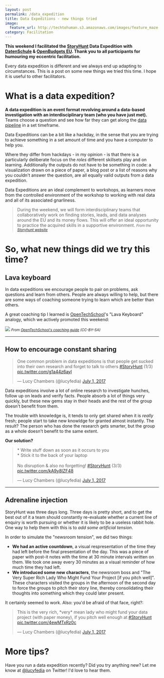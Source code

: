 ```yaml
---
layout: post
permalink: /data_expedition
title: Data Expeditions - new things tried
image: 
  feature_url: http://techtohuman.s3.amazonaws.com/images/feature_maze.jpg
category: Facilitation
---
```


**This weekend I facilitated the [StoryHunt](https://storyhunt.de/) Data Expedition with [DatenSchule](https://datenschule.de/) & [OpenBudgets EU](https://openbudgets.eu/). Thank you to all participants for humouring my eccentric facilitation.**

Every data expedition is different and we always end up adapting to circumstances. This is a post on some new things we tried this time. I hope it is useful to other facilitators. 

# What is a data expedition? 

**A data expedition is an event format revolving around a data-based investigation with an interdisciplinary team (who you have just met).** Teams choose a question and see how far they can get along the [data pipeline](https://schoolofdata.org/methodology/) in a set timeframe. 

Data Expeditions can be a bit like a hackday, in the sense that you are trying to achieve something in a set amount of time and you have a computer to help you. 

Where they differ from hackdays - in my opinion - is that there is a particularly deliberate focus on the *roles* different skillsets play and on learning. Additionally the outputs do not have to be something in code: a visualization drawn on a piece of paper, a blog post or a list of reasons why you couldn't answer the question, are all equally valid outputs from a data expedition. 

Data Expeditions are an ideal complement to workshops, as learners move from the controlled environment of the workshop to working with real data and all of its associated gnarliness. 

> During the weekend, we will form interdisciplinary teams that collaboratively work on finding stories, leads, and data analyses around the EU and its money flows. This will offer an ideal opportunity to practice the acquired skills in a supportive environment.
<small><em>From the <a href="https://storyhunt.de/">Storyhunt website</a></em></small>

# So, what new things did we try this time?

## Lava keyboard 

In data expeditions we encourage people to pair on problems, ask questions and learn from others. People are always willing to help, but there are some ways of coaching someone trying to learn which are better than others. 

A great coaching tip I learned is [OpenTechSchool](http://www.opentechschool.org/)'s "Lava Keyboard" analogy, which we actively promoted this weekend:

![](http://techtohuman.s3.amazonaws.com/images/lava_keyboard.png)
<small><em>From <a href="https://opentechschool.github.io/slides/presentations/coaching/">OpenTechSchool's coaching guide</a> (CC-BY-SA)</em></small>

***


## How to encourage constant sharing 

<blockquote class="twitter-tweet" data-lang="en"><p lang="en" dir="ltr">One common problem in data expeditions is that people get sucked into their own research and forget to talk to others <a href="https://twitter.com/hashtag/StoryHunt?src=hash">#StoryHunt</a> (1/3) <a href="https://t.co/g1a44z6ayl">pic.twitter.com/g1a44z6ayl</a></p>&mdash; Lucy Chambers (@lucyfedia) <a href="https://twitter.com/lucyfedia/status/881152761894719488">July 1, 2017</a></blockquote>
<script async src="//platform.twitter.com/widgets.js" charset="utf-8"></script>


Data expeditions involve a lot of online research to investigate hunches, follow up on leads and verify facts. People absorb a lot of things very quickly, but these new gems stay in their heads and the rest of the group doesn't benefit from them. 

The trouble with knowledge is, it tends to only get shared when it is *really* fresh; people start to take new knowldge for granted almost instantly. The result? The person who has done the research gets smarter, but the group as a whole doesn't benefit to the same extent.  

**Our solution?**


<blockquote class="twitter-tweet" data-lang="en"><p lang="en" dir="ltr">* Write stuff down as soon as it occurs to you<br>* Stick it to the back of your laptop <br><br>No disruption &amp; also no forgetting! <a href="https://twitter.com/hashtag/StoryHunt?src=hash">#StoryHunt</a> (3/3) <a href="https://t.co/kA9y8IZF48">pic.twitter.com/kA9y8IZF48</a></p>&mdash; Lucy Chambers (@lucyfedia) <a href="https://twitter.com/lucyfedia/status/881154278261481472">July 1, 2017</a></blockquote>
<script async src="//platform.twitter.com/widgets.js" charset="utf-8"></script>

***

## Adrenaline injection 

StoryHunt was three days long. Three days is pretty short, and to get the best out of it a team should constantly re-evaluate whether a current line of enquiry is worth pursuing or whether it is likely to be a useless rabbit hole. One way to help them with this is to *add some artificial tension*.  

In order to simulate the "newsroom tension", we did two things: 

* **We had an active countdown**, a visual respresentation of the time they had left before the final presentation of the day. This was a piece of paper with post-it notes with the time at 30 minute intervals written on them. We took one away every 30 minutes as a visual reminder of how much time they had left. 
* **We introduced some new characters**, the newsroom boss and "The Very Super Rich Lady Who Might Fund Your Project [if you pitch well]". These characters visited the groups in the afternoon of the second day to force the groups to pitch their story line, thereby consolidating their thoughts into something which they could later present. 

It certainly seemed to work. Also: you'd be afraid of that face, right?: 

<blockquote class="twitter-tweet" data-lang="en"><p lang="en" dir="ltr">This is the very rich, *very* mean lady who might fund your data project (with paper money), if you pitch well enough at <a href="https://twitter.com/hashtag/StoryHunt?src=hash">#StoryHunt</a> <a href="https://t.co/4ewMTxRz0c">pic.twitter.com/4ewMTxRz0c</a></p>&mdash; Lucy Chambers (@lucyfedia) <a href="https://twitter.com/lucyfedia/status/881151020365205504">July 1, 2017</a></blockquote>
<script async src="//platform.twitter.com/widgets.js" charset="utf-8"></script>

# More tips? 

Have you run a data expedition recently? Did you try anything new? Let me know at [@lucyfedia](https://twitter.com/lucyfedia) on Twitter! I'd love to hear them.  

